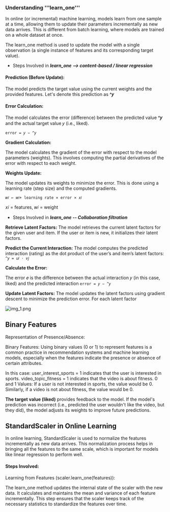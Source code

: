 ### **Understanding '''learn_one'''**

In online (or incremental) machine learning, models learn from one sample at a time, allowing them to update their parameters incrementally as new data arrives. This is different from batch learning, where models are trained on a whole dataset at once.

The learn_one method is used to update the model with a single observation (a single instance of features and its corresponding target value).

* Steps Involved in _**learn_one --> content-based / linear regression**_

#### **Prediction (Before Update):**

The model predicts the target value using the current weights and the provided features.
Let's denote this prediction as **^𝑦**


#### **Error Calculation:**

The model calculates the error (difference) between the predicted value **^𝑦**
and the actual target value 
𝑦 (i.e., liked). 

`error = 𝑦 − ^𝑦`

**Gradient Calculation:**

The model calculates the gradient of the error with respect to the model parameters (weights). This involves computing the partial derivatives of the error with respect to each weight.

**Weights Update:**

The model updates its weights to minimize the error. This is done using a learning rate (step size) and the computed gradients.

`𝑤𝑖 ← 𝑤𝑖+ learning rate × error × 𝑥𝑖`

𝑥𝑖 = features, 𝑤𝑖 = weight


* Steps Involved in **_learn_one -- Collaboration filtration_**

 **Retrieve Latent Factors:**
The model retrieves the current latent factors for the given user and item.
If the user or item is new, it initializes their latent factors.

**Predict the Current Interaction:** The model computes the predicted interaction (rating) as the dot product of the user’s and item’s latent factors:
`^𝑦 = 𝑢𝑖 ⋅ 𝑣𝑗`

**Calculate the Error:**

The error 𝑒 is the difference between the actual interaction 𝑦 (in this case, liked) and the predicted interaction 
`error = 𝑦 − ^𝑦`

**Update Latent Factors:** The model updates the latent factors using gradient descent to minimize the prediction error. For each latent factor 

![img_1.png](img_1.png)


## Binary Features

Representation of Presence/Absence:

Binary Features: Using binary values (0 or 1) to represent features is a common practice in recommendation systems and machine learning models, especially when the features indicate the presence or absence of certain attributes. 

In this case:
user_interest_sports = 1 indicates that the user is interested in sports.
video_topic_fitness = 1 indicates that the video is about fitness.
0 and 1 Values: If a user is not interested in sports, the value would be 0. Similarly, if a video is not about fitness, the value would be 0.

**The target value (liked)** provides feedback to the model.
If the model's prediction was incorrect (i.e., predicted the user wouldn't like the video, but they did), the model adjusts its weights to improve future predictions.



## StandardScaler in Online Learning

In online learning, StandardScaler is used to normalize the features incrementally as new data arrives. This normalization process helps in bringing all the features to the same scale, which is important for models like linear regression to perform well.

#### Steps Involved:

Learning from Features (scaler.learn_one(features)):

The learn_one method updates the internal state of the scaler with the new data. It calculates and maintains the mean and variance of each feature incrementally. This step ensures that the scaler keeps track of the necessary statistics to standardize the features over time.

